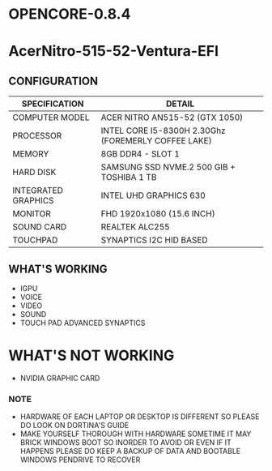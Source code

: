 # OPENCORE-0.8.4
# AcerNitro-515-52-Ventura-EFI


## CONFIGURATION

| SPECIFICATION | DETAIL |
| --- | --- |
| COMPUTER MODEL | ACER NITRO AN515-52 (GTX 1050) |
| PROCESSOR | INTEL CORE I5-8300H 2.30Ghz (FOREMERLY COFFEE LAKE) |
| MEMORY | 8GB DDR4 - SLOT 1 |
| HARD DISK | SAMSUNG SSD NVME.2 500 GIB + TOSHIBA 1 TB |
| INTEGRATED GRAPHICS | INTEL UHD GRAPHICS 630 |
| MONITOR | FHD 1920x1080 (15.6 INCH) |
| SOUND CARD | REALTEK ALC255 |
| TOUCHPAD | SYNAPTICS I2C HID BASED |


## WHAT'S WORKING 

* IGPU
* VOICE
* VIDEO 
* SOUND 
* TOUCH PAD ADVANCED SYNAPTICS 

# WHAT'S NOT WORKING 

* NVIDIA GRAPHIC CARD 


### NOTE

* HARDWARE OF EACH LAPTOP OR DESKTOP IS DIFFERENT SO PLEASE DO LOOK ON DORTINA'S GUIDE
* MAKE YOURSELF THOROUGH WITH HARDWARE SOMETIME IT MAY BRICK WINDOWS BOOT SO INORDER TO AVOID OR EVEN IF IT HAPPENS PLEASE DO KEEP A BACKUP OF DATA AND BOOTABLE WINDOWS PENDRIVE TO RECOVER 




